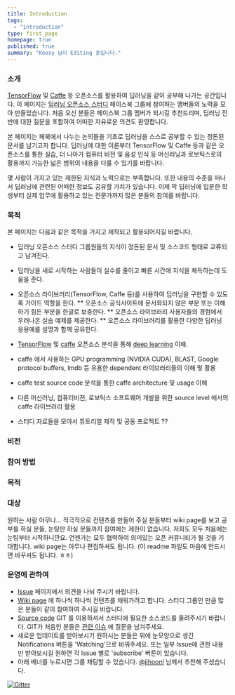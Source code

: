 ```yaml
---
title: Introduction
tags: 
  - "introduction"
type: first_page
homepage: true
published: true
summary: "Koosy 님이 Editing 중입니다."
---
```


### 소개
[TensorFlow](http://tensorflow.org/) 및 [Caffe](http://caffe.berkeleyvision.org/) 등 오픈소스를 활용하여 딥러닝을 같이 공부해 나가는 공간입니다. 
이 페이지는 [딥러닝 오픈소스 스터디](https://www.facebook.com/groups/caffestudy/) 페이스북 그룹에 참여하는 맴버들의 노력을 모아 만들었습니다.
처음 오신 분들은 페이스북 그룹 맴버가 되시길 추천드리며, 딥러닝 전반에 대한 질문을 포함하여 어떠한 자유로운 의견도 환영합니다.

본 페이지는 페북에서 나누는 논의들을 기초로 딥러닝을 스스로 공부할 수 있는 정돈된 문서를 남기고자 합니다. 딥러닝에 대한 이론부터 TensorFlow 및 Caffe 등과 같은 오픈소스를 통한 실습, 더 나아가 컴퓨터 비전 및 음성 인식 등 머신러닝과 로보틱스로의 활용까지 가능한 넓은 범위의 내용을 다룰 수 있기를 바랍니다.

몇 사람이 가지고 있는 제한된 지식과 노력으로는 부족합니다. 또한 내용의 수준을 떠나서 딥러닝에 관련된 어떠한 정보도 공유할 가치가 있습니다. 이제 막 딥러닝에 입문한 학생부터 실제 업무에 활용하고 있는 전문가까지 많은 분들의 참여를 바랍니다. 

### 목적 
본 페이지는 다음과 같은 목적을 가지고 제작되고 활용되어지길 바랍니다. 
* 딥러닝 오픈소스 스터디 그룹원들의 지식이 정돈된 문서 및 소스코드 형태로 교류되고 남겨진다.
* 딥러닝을 새로 시작하는 사람들이 실수를 줄이고 빠른 시간에 지식을 체득하는데 도움을 준다. 
* 오픈소스 라이브러리(TensorFlow, Caffe 등)를 사용하여 딥러닝을 구현할 수 있도록 가이드 역할을 한다.
** 오픈소스 공식사이트에 문서화되지 않은 부분 또는 이해하기 힘든 부분을 한글로 보충한다.
** 오픈소스 라이브러리 사용자들의 경험에서 우러나온 실습 예제를 제공한다. 
** 오픈소스 라이브러리를 활용한 다양한 딥러닝 응용예를 설명과 함께 공유한다. 


* [TensorFlow](http://tensorflow.org/) 및 [caffe](http://caffe.berkeleyvision.org/) 오픈소스 분석을 통해 [deep learning](http://deeplearning.net/) 이해.
* caffe 에서 사용하는 GPU programming (NVIDIA CUDA), BLAST, Google protocol buffers, lmdb 등 유용한 dependent 라이브러리들의 이해 및 활용
* caffe test source code 분석을 통한 caffe architecture 및 usage 이해
* 다른 머신러닝, 컴퓨터비젼, 로보틱스 소프트웨어 개발을 위한 source level 에서의 caffe 라이브러리 활용
* 스터디 자료들을 모아서 튜토리얼 제작 및 공동 프로젝트 ??

### 비전 

### 참여 방법

### 목적

### 대상
원하는 사람 아무나...
적극적으로 컨텐츠를 만들어 주실 분들부터 wiki page를 보고 공부를 하실 분들, 눈팅만 하실 분들까지 참여에는 제한이 없습니다. 저희도 모두 처음에는 눈팅부터 시작하니깐요. 언젠가는 모두 협력하여 의미있는 오픈 커뮤니티가 될 것을 기대합니다.
wiki page는 아무나 편집하셔도 됩니다. (이 readme 파일도 마음에 안드시면 바꾸셔도 됩니다. ㅎㅎ) 

### 운영에 관하여
* [Issue](https://github.com/koosyong/caffestudy/issues) 페이지에서 의견을 나눠 주시기 바랍니다.
* [Wiki page](https://github.com/koosyong/caffestudy/wiki) 에 하나씩 하나씩 컨텐츠를 채워가려고 합니다. 스터디 그룹인 만큼 많은 분들이 같이 참여하여 주시길 바랍니다. 
* [Source code](https://github.com/koosyong/caffestudy) GIT 를 이용하셔서 스터디에 필요한 소스코드를 올려주시기 바랍니다. GIT가 처음인 분들은 [관련 이슈](https://github.com/koosyong/caffestudy/issues/4) 에 질문을 남겨주세요.
* 새로운 업데이트를 받아보시기 원하시는 분들은 위에 눈모양으로 생긴 Notifications 버튼을 'Watching'으로 바꿔주세요. 또는 일부 Issue에 관한 내용만 받아보시길 원하면 각 Issue 별로 'subscribe' 버튼이 있습니다.
* 아래 베너를 누르시면 그룹 채팅할 수 있습니다. [@jihoonl](https://github.com/jihoonl) 님께서 추천해 주셨습니다.

[![Gitter](https://badges.gitter.im/Join%20Chat.svg)](https://gitter.im/koosyong/caffestudy?utm_source=badge&utm_medium=badge&utm_campaign=pr-badge&utm_content=body_badge)
